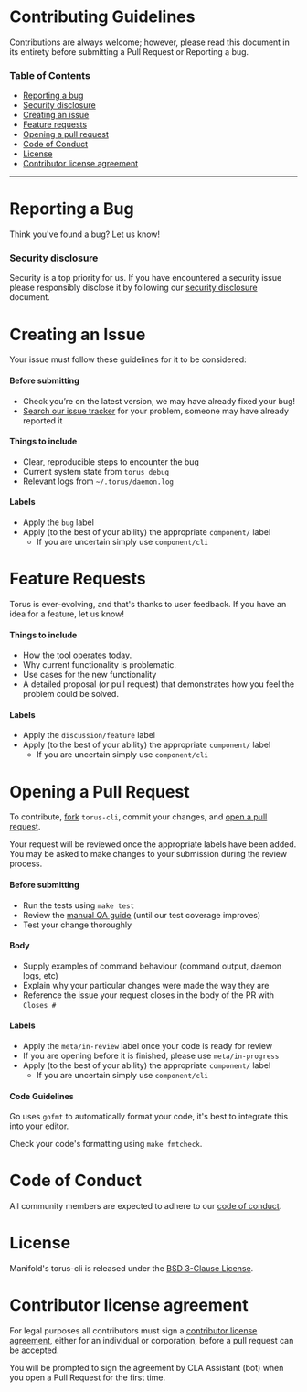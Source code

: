 # Contributing Guidelines

Contributions are always welcome; however, please read this document in its entirety before submitting a Pull Request or Reporting a bug.

### Table of Contents

- [Reporting a bug](#reporting-a-bug)
 - [Security disclosure](#security-disclosure)
- [Creating an issue](#creating-an-issue)
- [Feature requests](#feature-requests)
- [Opening a pull request](#opening-a-pull-request)
- [Code of Conduct](#code-of-conduct)
- [License](#license)
- [Contributor license agreement](#contributor-license-agreement)

---------------

# Reporting a Bug

Think you've found a bug? Let us know!

### Security disclosure

Security is a top priority for us. If you have encountered a security issue please responsibly disclose it by following our [security disclosure](../docs/security.md) document.

# Creating an Issue

Your issue must follow these guidelines for it to be considered:

#### Before submitting

- Check you’re on the latest version, we may have already fixed your bug!
- [Search our issue tracker](https://github.com/manifoldco/torus-cli/issues/search&type=issues) for your problem, someone may have already reported it

#### Things to include
 - Clear, reproducible steps to encounter the bug
 - Current system state from `torus debug`
 - Relevant logs from `~/.torus/daemon.log`

#### Labels

- Apply the `bug` label
- Apply (to the best of your ability) the appropriate `component/` label
  - If you are uncertain simply use `component/cli`


# Feature Requests

Torus is ever-evolving, and that's thanks to user feedback. If you have an idea for a feature, let us know!

#### Things to include

- How the tool operates today.
- Why current functionality is problematic.
- Use cases for the new functionality
- A detailed proposal (or pull request) that demonstrates how you feel the problem could be solved.

#### Labels

- Apply the `discussion/feature` label
- Apply (to the best of your ability) the appropriate `component/` label
  - If you are uncertain simply use `component/cli`


# Opening a Pull Request

To contribute, [fork](https://help.github.com/articles/fork-a-repo/) `torus-cli`, commit your changes, and [open a pull request](https://help.github.com/articles/using-pull-requests/).

Your request will be reviewed once the appropriate labels have been added. You may be asked to make changes to your submission during the review process.

#### Before submitting

- Run the tests using `make test`
- Review the [manual QA guide](../docs/qa.md) (until our test coverage improves)
- Test your change thoroughly

#### Body

- Supply examples of command behaviour (command output, daemon logs, etc)
- Explain why your particular changes were made the way they are
- Reference the issue your request closes in the body of the PR with `Closes #`

#### Labels

- Apply the `meta/in-review` label once your code is ready for review
 - If you are opening before it is finished, please use `meta/in-progress`
- Apply (to the best of your ability) the appropriate `component/` label
  - If you are uncertain simply use `component/cli`


#### Code Guidelines

Go uses `gofmt` to automatically format your code, it's best to integrate this into your editor.

Check your code's formatting using `make fmtcheck`.


# Code of Conduct

All community members are expected to adhere to our [code of conduct](./CONDUCT.md).


# License

Manifold's torus-cli is released under the [BSD 3-Clause License](../LICENSE.md).


# Contributor license agreement

For legal purposes all contributors must sign a [contributor license agreement](https://cla-assistant.io/manifoldco/torus-cli), either for an individual or corporation, before a pull request can be accepted.

You will be prompted to sign the agreement by CLA Assistant (bot) when you open a Pull Request for the first time.
